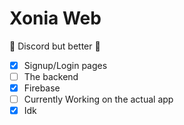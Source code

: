 # Xonia Web

💬 Discord but better 💬

- [X] Signup/Login pages
- [ ] The backend
- [X] Firebase
- [ ] Currently Working on the actual app
- [X] Idk
